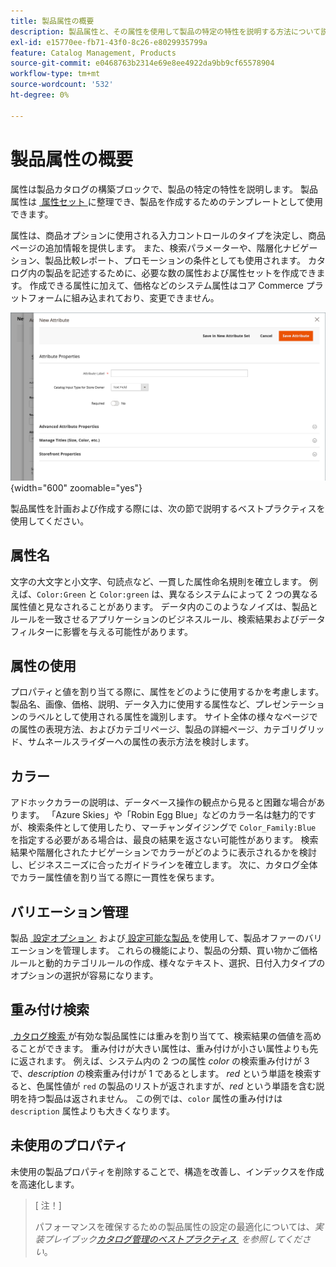 ```yaml
---
title: 製品属性の概要
description: 製品属性と、その属性を使用して製品の特定の特性を説明する方法について説明します。
exl-id: e15770ee-fb71-43f0-8c26-e8029935799a
feature: Catalog Management, Products
source-git-commit: e0468763b2314e69e8ee4922da9bb9cf65578904
workflow-type: tm+mt
source-wordcount: '532'
ht-degree: 0%

---
```


# 製品属性の概要

属性は製品カタログの構築ブロックで、製品の特定の特性を説明します。 製品属性は [&#x200B; 属性セット &#x200B;](attribute-sets.md) に整理でき、製品を作成するためのテンプレートとして使用できます。

属性は、商品オプションに使用される入力コントロールのタイプを決定し、商品ページの追加情報を提供します。 また、検索パラメーターや、階層化ナビゲーション、製品比較レポート、プロモーションの条件としても使用されます。 カタログ内の製品を記述するために、必要な数の属性および属性セットを作成できます。 作成できる属性に加えて、価格などのシステム属性はコア Commerce プラットフォームに組み込まれており、変更できません。

![&#x200B; 製品の編集中に新しい属性を作成 &#x200B;](./assets/product-attribute-add-new.png){width="600" zoomable="yes"}

製品属性を計画および作成する際には、次の節で説明するベストプラクティスを使用してください。

## 属性名

文字の大文字と小文字、句読点など、一貫した属性命名規則を確立します。 例えば、`Color:Green` と `Color:green` は、異なるシステムによって 2 つの異なる属性値と見なされることがあります。 データ内のこのようなノイズは、製品とルールを一致させるアプリケーションのビジネスルール、検索結果およびデータフィルターに影響を与える可能性があります。

## 属性の使用

プロパティと値を割り当てる際に、属性をどのように使用するかを考慮します。 製品名、画像、価格、説明、データ入力に使用する属性など、プレゼンテーションのラベルとして使用される属性を識別します。 サイト全体の様々なページでの属性の表現方法、およびカテゴリページ、製品の詳細ページ、カテゴリグリッド、サムネールスライダーへの属性の表示方法を検討します。

## カラー

アドホックカラーの説明は、データベース操作の観点から見ると困難な場合があります。 「Azure Skies」や「Robin Egg Blue」などのカラー名は魅力的ですが、検索条件として使用したり、マーチャンダイジングで `Color_Family:Blue` を指定する必要がある場合は、最良の結果を返さない可能性があります。 検索結果や階層化されたナビゲーションでカラーがどのように表示されるかを検討し、ビジネスニーズに合ったガイドラインを確立します。 次に、カタログ全体でカラー属性値を割り当てる際に一貫性を保ちます。

## バリエーション管理

製品 [&#x200B; 設定オプション &#x200B;](product-configurations.md) および [&#x200B; 設定可能な製品 &#x200B;](product-create-configurable.md) を使用して、製品オファーのバリエーションを管理します。 これらの機能により、製品の分類、買い物かご価格ルールと動的カテゴリルールの作成、様々なテキスト、選択、日付入力タイプのオプションの選択が容易になります。

## 重み付け検索

[&#x200B; カタログ検索 &#x200B;](search.md) が有効な製品属性には重みを割り当てて、検索結果の価値を高めることができます。 重み付けが大きい属性は、重み付けが小さい属性よりも先に返されます。 例えば、システム内の 2 つの属性 _color_ の検索重み付けが 3 で、_description_ の検索重み付けが 1 であるとします。 _red_ という単語を検索すると、色属性値が `red` の製品のリストが返されますが、_red_ という単語を含む説明を持つ製品は返されません。 この例では、`color` 属性の重み付けは `description` 属性よりも大きくなります。

## 未使用のプロパティ

未使用の製品プロパティを削除することで、構造を改善し、インデックスを作成を高速化します。


>[ 注！]
>
>パフォーマンスを確保するための製品属性の設定の最適化については、_実装プレイブック [&#x200B; カタログ管理のベストプラクティス &#x200B;](https://experienceleague.adobe.com/ja/docs/commerce-operations/implementation-playbook/best-practices/planning/catalog-management#product-attributes) を参照してください_。
